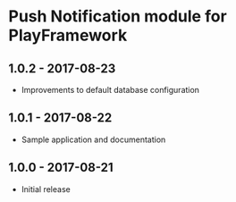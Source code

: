 Push Notification module for PlayFramework
=========================
## 1.0.2 - 2017-08-23
 - Improvements to default database configuration
 
## 1.0.1 - 2017-08-22
 - Sample application and documentation

## 1.0.0 - 2017-08-21
 - Initial release

